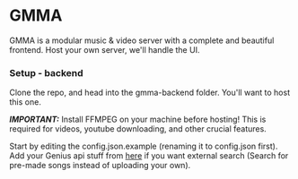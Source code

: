 # GMMA

GMMA is a modular music & video server with a complete and beautiful frontend. Host your own server, we'll handle the UI.


### Setup - backend

Clone the repo, and head into the gmma-backend folder. You'll want to host this one.

***IMPORTANT:*** Install FFMPEG on your machine before hosting! This is required for videos, youtube downloading, and other crucial features.

Start by editing the config.json.example (renaming it to config.json first). Add your Genius api stuff from [here](https://genius.com/api-clients) if you want external search (Search for pre-made songs instead of uploading your own).